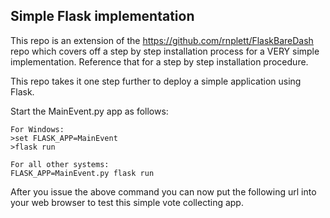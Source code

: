 
## Simple Flask implementation

This repo is an extension of the https://github.com/rnplett/FlaskBareDash repo which covers off a step by step installation process for a VERY simple implementation. Reference that for a step by step installation procedure.

This repo takes it one step further to deploy a simple application using Flask.

Start the MainEvent.py app as follows:
```
For Windows:
>set FLASK_APP=MainEvent
>flask run

For all other systems:
FLASK_APP=MainEvent.py flask run
```

After you issue the above command you can now put the following url into your web browser to test this simple vote collecting app.
